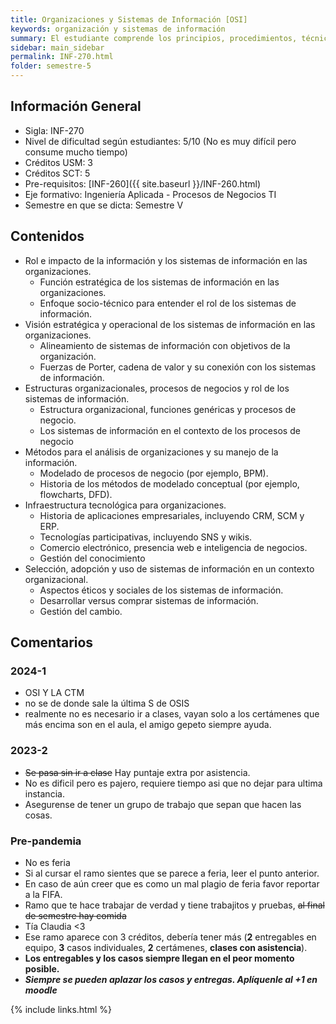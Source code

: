 ```yaml
---
title: Organizaciones y Sistemas de Información [OSI]
keywords: organización y sistemas de información
summary: El estudiante comprende los principios, procedimientos, técnicas y herramientas de la informática, aplicándolos a la gestión contextualizada de las organizaciones. El estudiante evalúa de forma crítica las diversas alternativas de sistemas de información, considerando su alineación al contexto y los objetivos estratégicos de una organización.
sidebar: main_sidebar
permalink: INF-270.html
folder: semestre-5
---
```


## Información General

- Sigla: INF-270
- Nivel de dificultad según estudiantes: 5/10 (No es muy difícil pero consume mucho tiempo)
- Créditos USM: 3
- Créditos SCT: 5
- Pre-requisitos: [INF-260]({{ site.baseurl }}/INF-260.html)
- Eje formativo: Ingeniería Aplicada - Procesos de Negocios TI
- Semestre en que se dicta: Semestre V

## Contenidos

- Rol e impacto de la información y los sistemas de información en las organizaciones.
  - Función estratégica de los sistemas de información en las organizaciones.
  - Enfoque socio-técnico para entender el rol de los sistemas de información.
- Visión estratégica y operacional de los sistemas de información en las organizaciones.
  - Alineamiento de sistemas de información con objetivos de la organización.
  - Fuerzas de Porter, cadena de valor y su conexión con los sistemas de información.
- Estructuras organizacionales, procesos de negocios y rol de los sistemas de información.
  - Estructura organizacional, funciones genéricas y procesos de negocio.
  - Los sistemas de información en el contexto de los procesos de negocio
- Métodos para el análisis de organizaciones y su manejo de la información.
  - Modelado de procesos de negocio (por ejemplo, BPM).
  - Historia de los métodos de modelado conceptual (por ejemplo, flowcharts, DFD).
- Infraestructura tecnológica para organizaciones.
  - Historia de aplicaciones empresariales, incluyendo CRM, SCM y ERP.
  - Tecnologías participativas, incluyendo SNS y wikis.
  - Comercio electrónico, presencia web e inteligencia de negocios.
  - Gestión del conocimiento
- Selección, adopción y uso de sistemas de información en un contexto organizacional.
  - Aspectos éticos y sociales de los sistemas de información.
  - Desarrollar versus comprar sistemas de información.
  - Gestión del cambio.

## Comentarios

### 2024-1

- OSI Y LA CTM
- no se de donde sale la última S de OSIS
- realmente no es necesario ir a clases, vayan solo a los certámenes que más encima son en el aula, el amigo gepeto siempre ayuda.

### 2023-2

- ~~Se pasa sin ir a clase~~ Hay puntaje extra por asistencia.
- No es dificil pero es pajero, requiere tiempo asi que no dejar para ultima instancia.
- Asegurense de tener un grupo de trabajo que sepan que hacen las cosas.

### Pre-pandemia

- No es feria
- Si al cursar el ramo sientes que se parece a feria, leer el punto anterior.
- En caso de aún creer que es como un mal plagio de feria favor reportar a la FIFA.
- Ramo que te hace trabajar de verdad y tiene trabajitos y pruebas, ~~al final de semestre hay comida~~
- Tía Claudia \<3
- Ese ramo aparece con 3 créditos, debería tener más (__2__ entregables en equipo, __3__ casos individuales, __2__ certámenes, __clases con asistencia__).
- __Los entregables y los casos siempre llegan en el peor momento posible.__
- ___Siempre se pueden aplazar los casos y entregas. Aplíquenle al +1 en moodle___

{% include links.html %}
